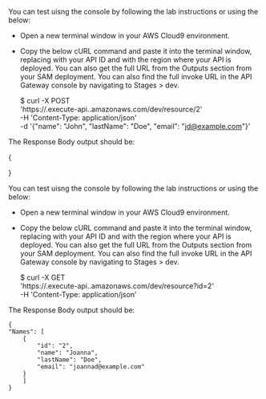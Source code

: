 <!-- Test the deployed API using cURL to WRITE an item -->
You can test uisng the console by following the lab instructions or using the below:

- Open a new terminal window in your AWS Cloud9 environment.

- Copy the below cURL command and paste it into the terminal window, replacing <api-id> with your API ID and <region> with the region where your API is deployed. You can also get the full URL from the Outputs section from your SAM deployment. You can also find the full invoke URL in the API Gateway console by navigating to Stages > dev.

    $ curl -X POST \
        'https://<api-id>.execute-api.<region>.amazonaws.com/dev/resource/2' \
        -H 'Content-Type: application/json' \
        -d '{"name": "John", "lastName": "Doe", "email": "jd@example.com"}'

The Response Body output should be:

 {
    
 }

<!-- Test the deployed API using cURL to READ an item -->
You can test uisng the console by following the lab instructions or using the below:

- Open a new terminal window in your AWS Cloud9 environment.

- Copy the below cURL command and paste it into the terminal window, replacing <api-id> with your API ID and <region> with the region where your API is deployed. You can also get the full URL from the Outputs section from your SAM deployment. You can also find the full invoke URL in the API Gateway console by navigating to Stages > dev.

    $ curl -X GET \
        'https://<api-id>.execute-api.<region>.amazonaws.com/dev/resource?id=2' \
        -H 'Content-Type: application/json' 

The Response Body output should be:

    {
    "Names": [
        {
            "id": "2",
            "name": "Joanna",
            "lastName": "Doe",
            "email": "joannad@example.com"
        }           
        ]
    }